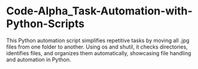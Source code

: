 # Code-Alpha_Task-Automation-with-Python-Scripts
This Python automation script simplifies repetitive tasks by moving all .jpg files from one folder to another. Using os and shutil, it checks directories, identifies files, and organizes them automatically, showcasing file handling and automation in Python.
